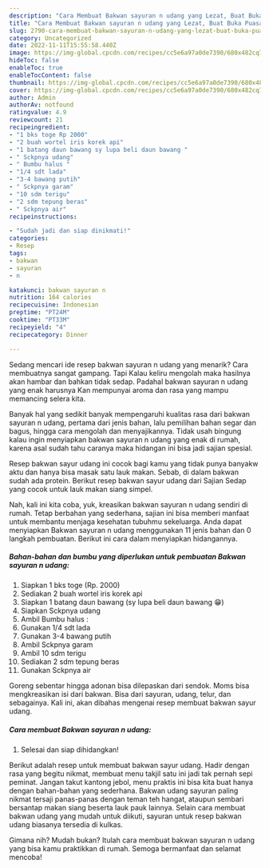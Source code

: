 ```yaml
---
description: "Cara Membuat Bakwan sayuran n udang yang Lezat, Buat Buka Puasa Lezat"
title: "Cara Membuat Bakwan sayuran n udang yang Lezat, Buat Buka Puasa Lezat"
slug: 2790-cara-membuat-bakwan-sayuran-n-udang-yang-lezat-buat-buka-puasa-lezat
category: Uncategorized
date: 2022-11-11T15:55:58.440Z
image: https://img-global.cpcdn.com/recipes/cc5e6a97a0de7390/680x482cq70/bakwan-sayuran-n-udang-foto-resep-utama.jpg
hideToc: false
enableToc: true
enableTocContent: false
thumbnail: https://img-global.cpcdn.com/recipes/cc5e6a97a0de7390/680x482cq70/bakwan-sayuran-n-udang-foto-resep-utama.jpg
cover: https://img-global.cpcdn.com/recipes/cc5e6a97a0de7390/680x482cq70/bakwan-sayuran-n-udang-foto-resep-utama.jpg
author: Admin
authorAv: notfound
ratingvalue: 4.9
reviewcount: 21
recipeingredient:
- "1 bks toge Rp 2000"
- "2 buah wortel iris korek api"
- "1 batang daun bawang sy lupa beli daun bawang "
- " Sckpnya udang"
- " Bumbu halus "
- "1/4 sdt lada"
- "3-4 bawang putih"
- " Sckpnya garam"
- "10 sdm terigu"
- "2 sdm tepung beras"
- " Sckpnya air"
recipeinstructions:

- "Sudah jadi dan siap dinikmati!"
categories:
- Resep
tags:
- bakwan
- sayuran
- n

katakunci: bakwan sayuran n 
nutrition: 164 calories
recipecuisine: Indonesian
preptime: "PT24M"
cooktime: "PT33M"
recipeyield: "4"
recipecategory: Dinner

---
```



Sedang mencari ide resep bakwan sayuran n udang yang menarik? Cara membuatnya sangat gampang. Tapi Kalau keliru mengolah maka hasilnya akan hambar dan bahkan tidak sedap. Padahal bakwan sayuran n udang yang enak harusnya Kan mempunyai aroma dan rasa yang mampu memancing selera kita.


Banyak hal yang sedikit banyak mempengaruhi kualitas rasa dari bakwan sayuran n udang, pertama dari jenis bahan, lalu pemilihan bahan segar dan bagus, hingga cara mengolah dan menyajikannya. Tidak usah bingung kalau ingin menyiapkan bakwan sayuran n udang yang enak di rumah, karena asal sudah tahu caranya maka hidangan ini bisa jadi sajian spesial.

Resep bakwan sayur udang ini cocok bagi kamu yang tidak punya banyakw aktu dan hanya bisa masak satu lauk makan. Sebab, di dalam bakwan sudah ada protein. Berikut resep bakwan sayur udang dari Sajian Sedap yang cocok untuk lauk makan siang simpel.


Nah, kali ini kita coba, yuk, kreasikan bakwan sayuran n udang sendiri di rumah. Tetap berbahan yang sederhana, sajian ini bisa memberi manfaat untuk membantu menjaga kesehatan tubuhmu sekeluarga. Anda dapat menyiapkan Bakwan sayuran n udang menggunakan 11 jenis bahan dan 0 langkah pembuatan. Berikut ini cara dalam menyiapkan hidangannya.

<!--inarticleads1-->

##### Bahan-bahan dan bumbu yang diperlukan untuk pembuatan Bakwan sayuran n udang:

1. Siapkan 1 bks toge (Rp. 2000)
1. Sediakan 2 buah wortel iris korek api
1. Siapkan 1 batang daun bawang (sy lupa beli daun bawang 😁)
1. Siapkan  Sckpnya udang
1. Ambil  Bumbu halus :
1. Gunakan 1/4 sdt lada
1. Gunakan 3-4 bawang putih
1. Ambil  Sckpnya garam
1. Ambil 10 sdm terigu
1. Sediakan 2 sdm tepung beras
1. Gunakan  Sckpnya air


Goreng sebentar hingga adonan bisa dilepaskan dari sendok. Moms bisa mengkreasikan isi dari bakwan. Bisa dari sayuran, udang, telur, dan sebagainya. Kali ini, akan dibahas mengenai resep membuat bakwan sayur udang. 

<!--inarticleads2-->

##### Cara membuat Bakwan sayuran n udang:


1. Selesai dan siap dihidangkan!

Berikut adalah resep untuk membuat bakwan sayur udang. Hadir dengan rasa yang begitu nikmat, membuat menu takjil satu ini jadi tak pernah sepi peminat. Jangan takut kantong jebol, menu praktis ini bisa kita buat hanya dengan bahan-bahan yang sederhana. Bakwan udang sayuran paling nikmat tersaji panas-panas dengan teman teh hangat, ataupun sembari bersantap makan siang beserta lauk pauk lainnya. Selain cara membuat bakwan udang yang mudah untuk diikuti, sayuran untuk resep bakwan udang biasanya tersedia di kulkas. 

Gimana nih? Mudah bukan? Itulah cara membuat bakwan sayuran n udang yang bisa kamu praktikkan di rumah. Semoga bermanfaat dan selamat mencoba!
